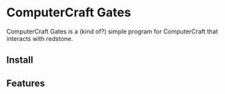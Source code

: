 # ComputerCraft Gates
ComputerCraft Gates is a (kind of?) simple program for ComputerCraft that interacts with redstone.

## Install


## Features
